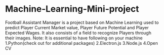 # Machine-Learning-Mini-project
Football Assistant Manager is a project based on Machine Learning used to predict Player Current Market value, Player Future Potential and Player Expected Wages. It also consists of a field to recognize Players through their images.
Note: It is essential to have following on your machine
      1.Python(check out for additional packages) 
      2.Electron.js
      3.Node.js
      4.Open CV
